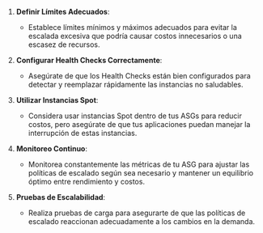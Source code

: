 1. **Definir Límites Adecuados**:
    
    - Establece límites mínimos y máximos adecuados para evitar la escalada excesiva que podría causar costos innecesarios o una escasez de recursos.

2. **Configurar Health Checks Correctamente**:
    
    - Asegúrate de que los Health Checks están bien configurados para detectar y reemplazar rápidamente las instancias no saludables.

3. **Utilizar Instancias Spot**:
    
    - Considera usar instancias Spot dentro de tus ASGs para reducir costos, pero asegúrate de que tus aplicaciones puedan manejar la interrupción de estas instancias.

4. **Monitoreo Continuo**:
    
    - Monitorea constantemente las métricas de tu ASG para ajustar las políticas de escalado según sea necesario y mantener un equilibrio óptimo entre rendimiento y costos.

5. **Pruebas de Escalabilidad**:
    
    - Realiza pruebas de carga para asegurarte de que las políticas de escalado reaccionan adecuadamente a los cambios en la demanda.